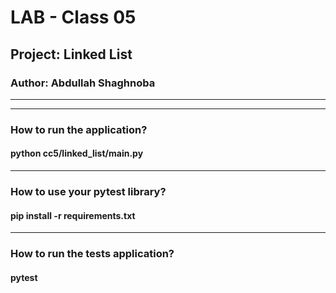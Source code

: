 # LAB - Class 05

## Project: Linked List

### Author: Abdullah Shaghnoba
---
---
### How to run the application?
#### python  cc5/linked_list/main.py
---
### How to use your pytest library?
#### pip install -r requirements.txt
---
### How to run the tests application? 
####  **pytest**